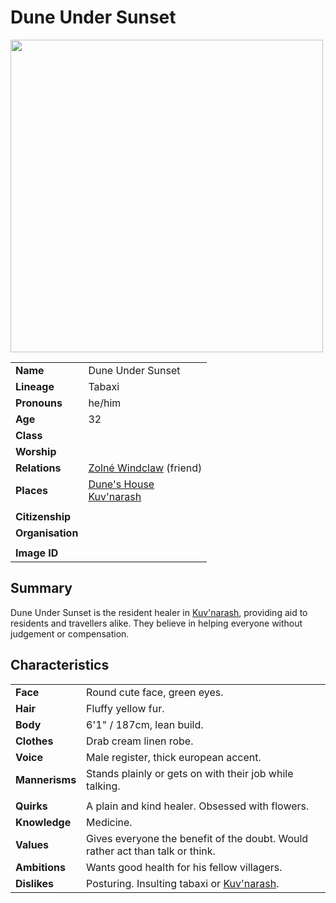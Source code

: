 # Dune Under Sunset

<img src="https://raw.githubusercontent.com/jesskelsall/astarus-images/main/characters/portraits/imageid.png" height="500" />

|||
| --- | --- |
| **Name** | Dune Under Sunset | character.3
| **Lineage** | Tabaxi |
| **Pronouns** | he/him |
| **Age** | 32 |
| **Class** | |
| **Worship** | |
| **Relations** | [Zolné Windclaw](zolne-windclaw.md) (friend) |
| **Places** | [Dune's House](../places/buildings/dunes-house.md)<br>[Kuv'narash](../places/villages/kuvnarash.md) |
|||
| **Citizenship** | |
| **Organisation** | |
|||
| **Image ID** | |

## Summary

Dune Under Sunset is the resident healer in [Kuv'narash](../places/villages/kuvnarash.md), providing aid to residents and travellers alike. They believe in helping everyone without judgement or compensation.

## Characteristics

| | |
| --- | --- |
| **Face** | Round cute face, green eyes. | characteristics.2
| **Hair** | Fluffy yellow fur. |
| **Body** | 6'1" / 187cm, lean build. |
| **Clothes** | Drab cream linen robe. |
| **Voice** | Male register, thick european accent. |
| **Mannerisms** | Stands plainly or gets on with their job while talking. |
| | |
| **Quirks** | A plain and kind healer. Obsessed with flowers. |
| **Knowledge** | Medicine. |
| **Values** | Gives everyone the benefit of the doubt. Would rather act than talk or think. |
| **Ambitions** | Wants good health for his fellow villagers. |
| **Dislikes** | Posturing. Insulting tabaxi or [Kuv'narash](../places/villages/kuvnarash.md). |
